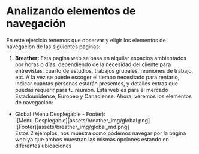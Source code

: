# Analizando elementos de navegación  

En este ejercicio tenemos que observar y eligir los elementos de navegacion de las siguientes paginas:  

1. **Breather:**  Esta pagina web se basa en alquilar espacios ambientados por horas o días, dependiendo de la necesidad del cliente para entrevistas, cuarto de estudios, trabajos grupales, reuniones de trabajo, etc. A la vez se puede escoger el tiempo necesitado para rentarlo, indicar cuantas personas estarán presentes, y detalles extras que puedas requerir para tu reunión. Esta web es para el mercado Estadounidense, Europeo y Canadiense.
Ahora, veremos los elementos de navegación:  

- Global (Menu Desplegable - Footer):  
![Menu-Desplegable][assets/breather_img/global.png]  
![Footer][assets/breather_img/global_md.png]  
Estos 2 ejemplos, nos muestra como podemos navegar por la pagina web ya que ambos muestran las mismas opciones estando en diferentes ubicaciones
